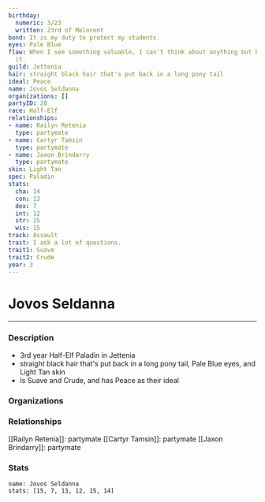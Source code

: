 ```yaml
---
birthday:
  numeric: 3/23
  written: 23rd of Melorent
bond: It is my duty to protect my students.
eyes: Pale Blue
flaw: When I see something valuable, I can't think about anything but how to steal
  it.
guild: Jettenia
hair: straight black hair that's put back in a long pony tail
ideal: Peace
name: Jovos Seldanna
organizations: []
partyID: 28
race: Half-Elf
relationships:
- name: Railyn Retenia
  type: partymate
- name: Cartyr Tamsin
  type: partymate
- name: Jaxon Brindarry
  type: partymate
skin: Light Tan
spec: Paladin
stats:
  cha: 14
  con: 13
  dex: 7
  int: 12
  str: 15
  wis: 15
track: Assault
trait: I ask a lot of questions.
trait1: Suave
trait2: Crude
year: 3
---
```

# Jovos Seldanna
---
### Description
- 3rd year Half-Elf Paladin in Jettenia
- straight black hair that's put back in a long pony tail, Pale Blue eyes, and Light Tan skin
- Is Suave and Crude, and has Peace as their ideal

### Organizations
### Relationships
[[Railyn Retenia]]: partymate
[[Cartyr Tamsin]]: partymate
[[Jaxon Brindarry]]: partymate
### Stats
```statblock
name: Jovos Seldanna
stats: [15, 7, 13, 12, 15, 14]
```